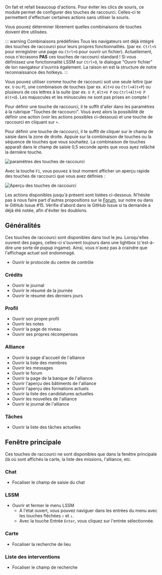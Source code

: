 On fait et refait beaucoup d'actions.
Pour éviter les clics de souris, ce module permet de configurer des touches de raccourci.
Celles-ci te permettent d'effectuer certaines actions sans utiliser la souris.

Vous pouvez déterminer librement quelles combinaisons de touches doivent être utilisées.

::: warning Combinaisons prédéfinies
Tous les navigateurs ont déjà intégré des touches de raccourci pour leurs propres fonctionnalités. (par ex. `Ctrl+S` pour enregistrer une page ou `Ctrl+O` pour ouvrir un fichier).
Actuellement, nous n'écrasons **PAS** ces touches de raccourci standard !
Si vous définissez une fonctionnalité LSSM sur `Ctrl+O`, le dialogue "Ouvrir fichier" de ton navigateur s'ouvrira également.
La raison en est la structure de notre reconnaissance des hotkeys.
:::

Vous pouvez utiliser comme touche de raccourci soit une seule lettre (par ex. `U` ou `P`), une combinaison de touches (par ex. `Alt+U` ou `Ctrl+Alt+P`) ou plusieurs de ces lettres à la suite (par ex. `U P`, `Alt+U P` ou `Ctrl+Alt+U P Alt+U`).
Les majuscules et les minuscules ne sont pas prises en compte !

Pour définir une touche de raccourci, il te suffit d'aller dans les paramètres à la rubrique "Touches de raccourci".
Vous avez alors la possibilité de définir une action (voir les actions possibles ci-dessous) et une touche de raccourci en cliquant sur `+`.

Pour définir une touche de raccourci, il te suffit de cliquer sur le champ de saisie dans la zone de droite.
Appuie sur la combinaison de touches ou la séquence de touches que vous souhaitez.
La combinaison de touches apparaît dans le champ de saisie 0,5 seconde après que vous ayez relâché la dernière touche.

![paramètres des touches de raccourci](settings.png)

Avec la touche `F1`, vous pouvez à tout moment afficher un aperçu rapide des touches de raccourci que vous avez définies :

![Aperçu des touches de raccourci](overview.png)


Les actions disponibles jusqu'à présent sont listées ci-dessous.
N'hésite pas à nous faire part d'autres propositions sur le [Forum](https://forum.leitstellenspiel.de/index.php?thread/19176-lss-manager-v-4/), sur notre <discord/> ou dans le <a :href="$themeConfig.variables.github + '/issues/15'" target="_blank">GitHub Issue #15</a>.
Vérifie d'abord dans le GitHub Issue si ta demande a déjà été notée, afin d'éviter les doublons.

## Généralités

Ces touches de raccourci sont disponibles dans tout le jeu.
Lorsqu'elles ouvrent des pages, celles-ci s'ouvrent toujours dans une lightbox (c'est-à-dire une sorte de popup ingame).
Ainsi, vous n'avez pas à craindre que l'affichage actuel soit endommagé.

* Ouvrir le protocole du centre de contrôle

### Crédits

* Ouvrir le journal
* Ouvrir le résumé de la journée
* Ouvrir le résumé des derniers jours

### Profil

* Ouvrir son propre profil
* Ouvrir les notes
* Ouvrir la page de niveau
* Ouvrir ses propres récompenses

### Alliance

* Ouvrir la page d'accueil de l'alliance
* Ouvrir la liste des membres
* Ouvrir les messages
* Ouvrir le forum
* Ouvrir la page de la banque de l'alliance
* Ouvrir l'aperçu des bâtiments de l'alliance
* Ouvrir l'aperçu des formations actuels
* Ouvrir la liste des candidatures actuelles
* Ouvrir les nouvelles de l'alliance
* Ouvrir le journal de l'alliance

### Tâches

* Ouvrir la liste des tâches actuelles

## Fenêtre principale

Ces touches de raccourci ne sont disponibles que dans la fenêtre principale (là où sont affichés la carte, la liste des missions, l'alliance, etc.

### Chat

* Focaliser le champ de saisie du chat

### LSSM

* Ouvrir et fermer le menu LSSM
  * A l'état ouvert, vous pouvez naviguer dans les entrées du menu avec les touches fléchées `↑` et `↓`.
  * Avec la touche Entrée `Enter`, vous cliquez sur l'entrée sélectionnée.

### Carte

* Focaliser la recherche de lieu

### Liste des interventions

* Focaliser le champ de recherche
